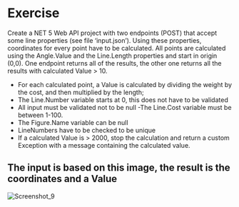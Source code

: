 # Exercise
Create a NET 5 Web API project with two endpoints (POST) that accept some line properties (see file
‘input.json’). Using these properties, coordinates for every point have to be calculated. All points are
calculated using the Angle.Value and the Line.Length properties and start in origin (0,0). One endpoint
returns all of the results, the other one returns all the results with calculated Value > 10.

- For each calculated point, a Value is calculated by dividing the weight by the cost, and then
multiplied by the length;
- The Line.Number variable starts at 0, this does not have to be validated
- All input must be validated not to be null
-The Line.Cost variable must be between 1-100.
- The Figure.Name variable can be null
- LineNumbers have to be checked to be unique
- If a calculated Value is > 2000, stop the calculation and return a custom Exception with a
message containing the calculated value.


## The input is based on this image, the result is the coordinates and a Value

![Screenshot_9](https://user-images.githubusercontent.com/47521716/122513168-4e7d0a80-d00a-11eb-9db7-d1bd9e955e09.png)
